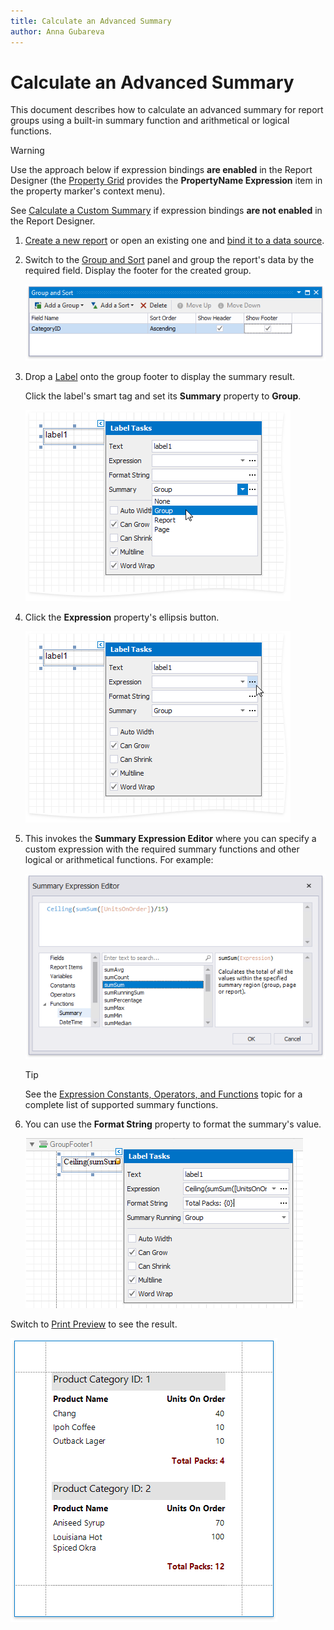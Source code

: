 ```yaml
---
title: Calculate an Advanced Summary
author: Anna Gubareva
---
```

# Calculate an Advanced Summary

This document describes how to calculate an advanced summary for report groups using a built-in summary function and arithmetical or logical functions.

> [!Warning]
> Use the approach below if expression bindings **are enabled** in the Report Designer (the [Property Grid](../../report-designer-tools/ui-panels/property-grid.md) provides the **PropertyName Expression** item in the property marker's context menu).
>
> See [Calculate a Custom Summary](../shape-data-data-bindings/calculate-a-custom-summary.md) if expression bindings **are not enabled** in the Report Designer.

1. [Create a new report](../../add-new-reports.md) or open an existing one and [bind it to a data source](../../bind-to-data.md).

2. Switch to the [Group and Sort](../../report-designer-tools/ui-panels/group-and-sort-panel.md) panel and group the report's data by the required field. Display the footer for the created group.

    ![](../../../../../images/eurd-win-label-summary-group-data.png)

3. Drop a [Label](../../use-report-elements/use-basic-report-controls/label.md) onto the group footer to display the summary result.

    Click the label's smart tag and set its **Summary** property to **Group**.

    ![](../../../../../images/eurd-win-label-advanced-summary-running.png)

4. Click the **Expression** property's ellipsis button.

    ![](../../../../../images/eurd-win-label-advanced-summary-expression-property.png)

5. This invokes the **Summary Expression Editor** where you can specify a custom expression with the required summary functions and other logical or arithmetical functions. For example:

    ![](../../../../../images/eurd-win-label-advanced-summary-expression.png)

	> [!TIP]
	> See the [Expression Constants, Operators, and Functions](../../use-expressions/expression-syntax.md) topic for a complete list of supported summary functions.

6. You can use the **Format String** property to format the summary's value.
	
	![](../../../../../images/eurd-win-label-advanced-summary-format-string.png)

Switch to [Print Preview](../../preview-print-and-export-reports.md) to see the result.

![](../../../../../images/eurd-win-label-advanced-summary-result.png)